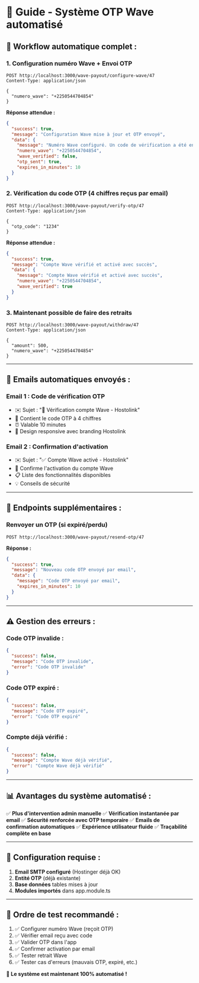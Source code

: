 # 🌊 Guide - Système OTP Wave automatisé

## 🚀 **Workflow automatique complet :**

### **1. Configuration numéro Wave + Envoi OTP**
```http
POST http://localhost:3000/wave-payout/configure-wave/47
Content-Type: application/json

{
  "numero_wave": "+2250544704854"
}
```

**Réponse attendue :**
```json
{
  "success": true,
  "message": "Configuration Wave mise à jour et OTP envoyé",
  "data": {
    "message": "Numéro Wave configuré. Un code de vérification a été envoyé par email.",
    "numero_wave": "+2250544704854",
    "wave_verified": false,
    "otp_sent": true,
    "expires_in_minutes": 10
  }
}
```

### **2. Vérification du code OTP (4 chiffres reçus par email)**
```http
POST http://localhost:3000/wave-payout/verify-otp/47
Content-Type: application/json

{
  "otp_code": "1234"
}
```

**Réponse attendue :**
```json
{
  "success": true,
  "message": "Compte Wave vérifié et activé avec succès",
  "data": {
    "message": "Compte Wave vérifié et activé avec succès",
    "numero_wave": "+2250544704854",
    "wave_verified": true
  }
}
```

### **3. Maintenant possible de faire des retraits**
```http
POST http://localhost:3000/wave-payout/withdraw/47
Content-Type: application/json

{
  "amount": 500,
  "numero_wave": "+2250544704854"
}
```

---

## 📧 **Emails automatiques envoyés :**

### **Email 1 : Code de vérification OTP**
- ✉️ Sujet : "🌊 Vérification compte Wave - Hostolink"
- 🔢 Contient le code OTP à 4 chiffres
- ⏰ Valable 10 minutes
- 🎨 Design responsive avec branding Hostolink

### **Email 2 : Confirmation d'activation**
- ✉️ Sujet : "✅ Compte Wave activé - Hostolink"
- 🎉 Confirme l'activation du compte Wave
- 📋 Liste des fonctionnalités disponibles
- 💡 Conseils de sécurité

---

## 🔄 **Endpoints supplémentaires :**

### **Renvoyer un OTP (si expiré/perdu)**
```http
POST http://localhost:3000/wave-payout/resend-otp/47
```

**Réponse :**
```json
{
  "success": true,
  "message": "Nouveau code OTP envoyé par email",
  "data": {
    "message": "Code OTP envoyé par email",
    "expires_in_minutes": 10
  }
}
```

---

## ⚠️ **Gestion des erreurs :**

### **Code OTP invalide :**
```json
{
  "success": false,
  "message": "Code OTP invalide",
  "error": "Code OTP invalide"
}
```

### **Code OTP expiré :**
```json
{
  "success": false,
  "message": "Code OTP expiré",
  "error": "Code OTP expiré"
}
```

### **Compte déjà vérifié :**
```json
{
  "success": false,
  "message": "Compte Wave déjà vérifié",
  "error": "Compte Wave déjà vérifié"
}
```

---

## 📊 **Avantages du système automatisé :**

✅ **Plus d'intervention admin manuelle**
✅ **Vérification instantanée par email**
✅ **Sécurité renforcée avec OTP temporaire**
✅ **Emails de confirmation automatiques**
✅ **Expérience utilisateur fluide**
✅ **Traçabilité complète en base**

---

## 🔧 **Configuration requise :**

1. **Email SMTP configuré** (Hostinger déjà OK)
2. **Entité OTP** (déjà existante)
3. **Base données** tables mises à jour
4. **Modules importés** dans app.module.ts

---

## 📱 **Ordre de test recommandé :**

1. ✅ Configurer numéro Wave (reçoit OTP)
2. ✅ Vérifier email reçu avec code
3. ✅ Valider OTP dans l'app
4. ✅ Confirmer activation par email
5. ✅ Tester retrait Wave
6. ✅ Tester cas d'erreurs (mauvais OTP, expiré, etc.)

**🎯 Le système est maintenant 100% automatisé !**